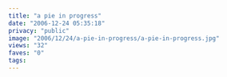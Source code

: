 ```yaml
---
title: "a pie in progress"
date: "2006-12-24 05:35:18"
privacy: "public"
image: "2006/12/24/a-pie-in-progress/a-pie-in-progress.jpg"
views: "32"
faves: "0"
tags:
---
```


